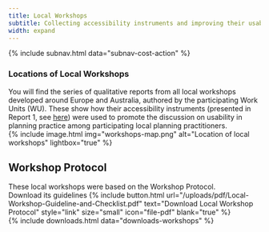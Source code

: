 ```yaml
---
title: Local Workshops
subtitle: Collecting accessibility instruments and improving their usability for planning practices
width: expand
---
```


<div class="uk-section uk-padding-remove-bottom">
  <div class="uk-container">
    {% include subnav.html data="subnav-cost-action" %}
  </div>
</div>

<div class="uk-section">
  <div class="uk-container">
    <div class="uk-grid-large" data-uk-grid>
      <div class="uk-width-expand@s uk-flex uk-flex-middle">
        <div>
          <h3>Locations of Local Workshops</h3>
          You will find the series of qualitative reports from all local workshops developed around Europe and Australia, authored by the participating Work Units (WU). These show how their accessibility instruments (presented in Report 1, see 
          <a href="http://www.accessibilityplanning.eu/reports/report-1-accessibility-instruments-in-practice/" target="_blank">here</a>) 
          were used to promote the discussion on usability in planning practice among participating local planning practitioners.
        </div>
      </div>
      <div class="uk-width-1-4@s">
        {% include image.html img="workshops-map.png" alt="Location of local workshops" lightbox="true" %}
      </div>
    </div>
  </div>
</div>

<div class="uk-section">
  <div class="uk-container uk-container-small">
    <div  class="uk-text-center">
      <h2>Workshop Protocol</h2>
      These local workshops were based on the Workshop Protocol.<br> Download its guidelines
      {% include button.html url="/uploads/pdf/Local-Workshop-Guideline-and-Checklist.pdf" text="Download Local Workshop Protocol" style="link" size="small" icon="file-pdf" blank="true" %}
    </div>
    {% include downloads.html data="downloads-workshops" %}
  </div>
</div>
